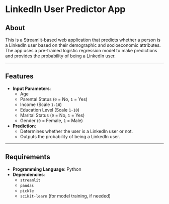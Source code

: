 # LinkedIn User Predictor App

## About
This is a Streamlit-based web application that predicts whether a person is a LinkedIn user based on their demographic and socioeconomic attributes. The app uses a pre-trained logistic regression model to make predictions and provides the probability of being a LinkedIn user.

---

## Features
- **Input Parameters**:
  - Age
  - Parental Status (`0` = No, `1` = Yes)
  - Income (Scale `1-10`)
  - Education Level (Scale `1-10`)
  - Marital Status (`0` = No, `1` = Yes)
  - Gender (`0` = Female, `1` = Male)
- **Prediction**:
  - Determines whether the user is a LinkedIn user or not.
  - Outputs the probability of being a LinkedIn user.

---

## Requirements
- **Programming Language**: Python
- **Dependencies**:
  - `streamlit`
  - `pandas`
  - `pickle`
  - `scikit-learn` (for model training, if needed)

